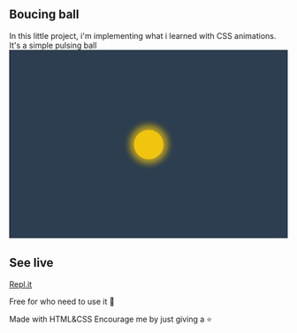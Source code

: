 ## Boucing ball

In this little project, i'm implementing what i learned with CSS animations. It's a simple pulsing ball
<br>
![](./pulse.png)

## See live
[Repl.it](https://CSS-pulse-effect.marcraphael.repl.co) <br>

Free for who need to use it 🤗 <br>

Made with HTML&CSS
Encourage me by just giving a ⭐
